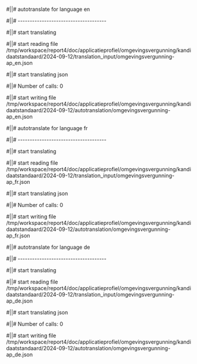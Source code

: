 #||# autotranslate for language en  

#||# -------------------------------------  

#||# start translating  

#||# start reading file /tmp/workspace/report4/doc/applicatieprofiel/omgevingsvergunning/kandidaatstandaard/2024-09-12/translation_input/omgevingsvergunning-ap_en.json  

#||# start translating json  

#||# Number of calls: 0  

#||# start writing file /tmp/workspace/report4/doc/applicatieprofiel/omgevingsvergunning/kandidaatstandaard/2024-09-12/autotranslation/omgevingsvergunning-ap_en.json  

#||# autotranslate for language fr  

#||# -------------------------------------  

#||# start translating  

#||# start reading file /tmp/workspace/report4/doc/applicatieprofiel/omgevingsvergunning/kandidaatstandaard/2024-09-12/translation_input/omgevingsvergunning-ap_fr.json  

#||# start translating json  

#||# Number of calls: 0  

#||# start writing file /tmp/workspace/report4/doc/applicatieprofiel/omgevingsvergunning/kandidaatstandaard/2024-09-12/autotranslation/omgevingsvergunning-ap_fr.json  

#||# autotranslate for language de  

#||# -------------------------------------  

#||# start translating  

#||# start reading file /tmp/workspace/report4/doc/applicatieprofiel/omgevingsvergunning/kandidaatstandaard/2024-09-12/translation_input/omgevingsvergunning-ap_de.json  

#||# start translating json  

#||# Number of calls: 0  

#||# start writing file /tmp/workspace/report4/doc/applicatieprofiel/omgevingsvergunning/kandidaatstandaard/2024-09-12/autotranslation/omgevingsvergunning-ap_de.json  

